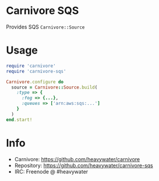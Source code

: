 # Carnivore SQS

Provides SQS `Carnivore::Source`

# Usage

```ruby
require 'carnivore'
require 'carnivore-sqs'

Carnivore.configure do
  source = Carnivore::Source.build(
    :type => {
      :fog => {...},
      :queues => ['arn:aws:sqs:...']
    }
  )
end.start!
```

# Info
* Carnivore: https://github.com/heavywater/carnivore
* Repository: https://github.com/heavywater/carnivore-sqs
* IRC: Freenode @ #heavywater
